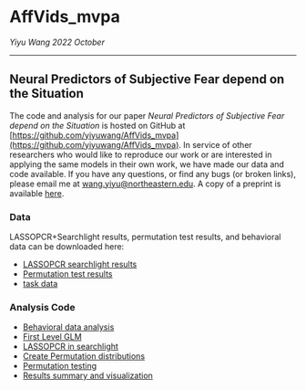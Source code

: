# AffVids_mvpa

*Yiyu Wang 2022 October*

---
## Neural Predictors of Subjective Fear depend on the Situation
The code and analysis for our paper <i> Neural Predictors of Subjective Fear depend on the Situation </i> is hosted on GitHub at [https://github.com/yiyuwang/AffVids_mvpa](https://github.com/yiyuwang/AffVids_mvpa). In service of other researchers who would like to reproduce our work or are interested in applying the same models in their own work, we have made our data and code available. If you have any questions, or find any bugs (or broken links), please email me at wang.yiyu@northeastern.edu. A copy of a preprint is available [here](https://www.biorxiv.org/content/10.1101/2022.10.20.513114v1).

### Data
LASSOPCR+Searchlight results, permutation test results, and behavioral data can be downloaded here: 
  - [LASSOPCR searchlight results](results/searchlight_wholebrain/)  
  - [Permutation test results](results/permutation_test/)
  - [task data](BehavData/AffVids_novel_interpolated_rating_zscored.csv)


  
### Analysis Code
* [Behavioral data analysis](0_Preprocess_fear_ratings.ipynb)   
* [First Level GLM](1_Create_GLM_beta.ipynb)
* [LASSOPCR in searchlight](2_LASSOPCR_Searchlight.ipynb)   
* [Create Permutation distributions](3_Permutation.ipynb)
* [Permutation testing](4_PermutationTest_organize.ipynb)  
* [Results summary and visualization](5_Visualization.ipynb)

